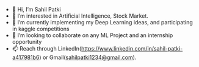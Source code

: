 - 👋 Hi, I’m Sahil Patki
- 👀 I’m interested in Artificial Intelligence, Stock Market.   
- 🌱 I’m currently implementing my Deep Learning ideas, and participating in kaggle competitions
- 💞️ I’m looking to collaborate on any ML Project and an internship opportunity
- 📫 Reach through LinkedIn(https://www.linkedin.com/in/sahil-patki-a417981b6) or Gmail(sahilpatki1234@gmail.com).

<!---
SahilPatki30082002/SahilPatki30082002 is a ✨ special ✨ repository because its `README.md` (this file) appears on your GitHub profile.
You can click the Preview link to take a look at your changes.
--->
